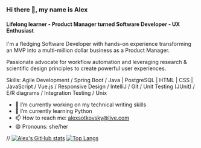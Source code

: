### Hi there 👋, my name is Alex
#### Lifelong learner - Product Manager turned Software Developer - UX Enthusiast
I'm a fledging Software Developer with hands-on experience transforming an MVP into a multi-million dollar business as a Product Manager.

Passionate advocate for workflow automation and leveraging research & scientific design principles to create powerful user
experiences. 

Skills: Agile Development / Spring Boot / Java | PostgreSQL | HTML | CSS | JavaScript / Vue.js / Responsive Design / IntelliJ / Git / Unit Testing (JUnit) / E/R diagrams / Integration Testing / Unix

- 🔭 I’m currently working on my technical writing skills 
- 🌱 I’m currently learning Python 
- 📫 How to reach me: alexsotkovsky@live.com  
- 😄 Pronouns: she/her 

// [![Alex's GitHub stats](https://github-readme-stats.vercel.app/api?username=asotkovsky)](https://github.com/anuraghazra/github-readme-stats)
[![Top Langs](https://github-readme-stats.vercel.app/api/top-langs/?username=asotkovsky)](https://github.com/anuraghazra/github-readme-stats)



